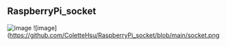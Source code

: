 ## RaspberryPi_socket

![image](https://user-images.githubusercontent.com/101647874/209623970-b6a2960d-3de0-4c93-a3cf-b862c2aee352.png)
![image](https://github.com/ColetteHsu/RaspberryPi_socket/blob/main/socket.png
